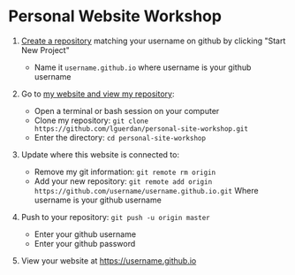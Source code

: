 # Personal Website Workshop

1. [Create a repository](https://github.com/new) matching your username on github by clicking "Start New Project"
   - Name it `username.github.io` where username is your github username

2. Go to [my website and view my repository](https://github.com/lguerdan/personal-site-workshop):
     
    - Open a terminal or bash session on your computer
    - Clone my repository: `git clone https://github.com/lguerdan/personal-site-workshop.git`
    - Enter the directory:  `cd personal-site-workshop`

3. Update where this website is connected to:
    - Remove my git information: `git remote rm origin`
    - Add your new repository: `git remote add origin https://github.com/username/username.github.io.git` Where username is your github username

4. Push to your repository: `git push -u origin master`
    - Enter your github username
    - Enter your github password

5. View your website at https://username.github.io 